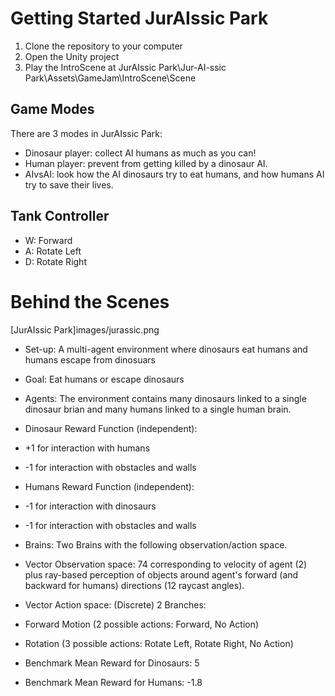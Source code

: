 Getting Started JurAIssic Park
===================================

1. Clone the repository to your computer
2. Open the Unity project
3. Play the IntroScene at JurAIssic Park\Jur-AI-ssic Park\Assets\GameJam\IntroScene\Scene

## Game Modes
There are 3 modes in JurAIssic Park:

* Dinosaur player: collect AI humans as much as you can!
* Human player: prevent from getting killed by a dinosaur AI.
* AIvsAI: look how the AI dinosaurs try to eat humans, and how humans AI try to save their lives.

## Tank Controller
* W: Forward
* A: Rotate Left
* D: Rotate Right

Behind the Scenes
==================
[JurAIssic Park]images/jurassic.png

* Set-up: A multi-agent environment where dinosaurs eat humans and humans escape from dinosuars
* Goal: Eat humans or escape dinosaurs
* Agents: The environment contains many dinosaurs linked to a single dinosaur brian and many humans linked to a single human brain.
* Dinosaur Reward Function (independent):
* +1 for interaction with humans
* -1 for interaction with obstacles and walls
* Humans Reward Function (independent):
* -1 for interaction with dinosaurs
* -1 for interaction with obstacles and walls
* Brains: Two Brains with the following observation/action space.
* Vector Observation space: 74 corresponding to velocity of agent (2) plus ray-based perception of objects around agent's forward (and backward for humans) directions  (12 raycast angles).
* Vector Action space: (Discrete) 2 Branches:
* Forward Motion (2 possible actions: Forward, No Action)
* Rotation (3 possible actions: Rotate Left, Rotate Right, No Action)

* Benchmark Mean Reward for Dinosaurs: 5
* Benchmark Mean Reward for Humans: -1.8

